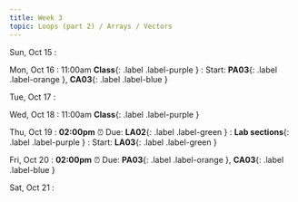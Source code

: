 ```yaml
---
title: Week 3
topic: Loops (part 2) / Arrays / Vectors
---
```

Sun, Oct 15
: [](#)

Mon, Oct 16
: 11:00am **Class**{: .label .label-purple }
: Start: **PA03**{: .label .label-orange }, **CA03**{: .label .label-blue }

Tue, Oct 17
: [](#)

Wed, Oct 18
: 11:00am **Class**{: .label .label-purple }

Thu, Oct 19
: **02:00pm**  ⏰  Due: **LA02**{: .label .label-green }
: **Lab sections**{: .label .label-purple }
: Start: **LA03**{: .label .label-green }

Fri, Oct 20
: **02:00pm**  ⏰  Due: **PA03**{: .label .label-orange }, **CA03**{: .label .label-blue }

Sat, Oct 21
: [](#)
